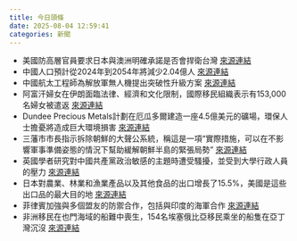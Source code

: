 ```yaml
---
title: 今日頭條
date: 2025-08-04 12:59:41
categories: 新聞            
---
```

- 美國防高層官員要求日本與澳洲明確承諾是否會捍衛台灣 [來源連結](https://asiatimes.com/2025/08/japan-fears-both-trump-abandonment-and-entrapment/)
- 中國人口預計從2024年到2054年將減少2.04億人 [來源連結](https://asiatimes.com/2025/08/china-cant-buy-its-way-to-a-baby-boom/)
- 中國航太工程師為解放軍無人機提出突破性升級方案 [來源連結](https://asiatimes.com/2025/08/chinas-drone-swarms-just-got-smarter-faster-and-harder-to-kill/)
- 阿富汗婦女在伊朗面臨法律、經濟和文化限制，國際移民組織表示有153,000名婦女被遣返 [來源連結](https://www.theguardian.com/global-development/2025/aug/04/afghan-women-refugees-iran-taliban-gender-rights-poverty-abuse)
- Dundee Precious Metals計劃在厄瓜多爾建造一座4.5億美元的礦場，環保人士擔憂將造成巨大環境損害 [來源連結](https://www.theguardian.com/environment/2025/aug/04/ecuador-cajas-mining-gold-silver-copper-exploitation-paramo-ecosystem-aoe)
- 三藩市市長指示拆除朝鮮的大聲公系統，稱這是一項“實際措施，可以在不影響軍事準備姿態的情況下幫助緩解朝鮮半島的緊張局勢” [來源連結](https://www.theguardian.com/world/2025/aug/04/south-korea-removing-loudspeakers-north)
- 英國學者研究對中國共產黨政治敏感的主題時遭受騷擾，並受到大學行政人員的壓力 [來源連結](https://www.theguardian.com/education/2025/aug/04/uk-academics-studying-topics-sensitive-to-china-face-harassment-survey-finds)
- 日本對農業、林業和漁業產品以及其他食品的出口增長了15.5%，美國是這些出口品的最大目的地 [來源連結](https://www.japantimes.co.jp/business/2025/08/04/japan-food-exports-expand/)
- 菲律賓加強與多個盟友的防禦合作，包括與印度的海軍合作 [來源連結](https://www.japantimes.co.jp/news/2025/08/04/asia-pacific/politics/philippines-india-navy-south-china-sea/)
- 非洲移民在也門海域的船難中喪生，154名埃塞俄比亞移民乘坐的船隻在亞丁灣沉沒 [來源連結](https://www.theguardian.com/world/2025/aug/04/african-migrants-killed-capsized-boat-shipwreck-yemen)



